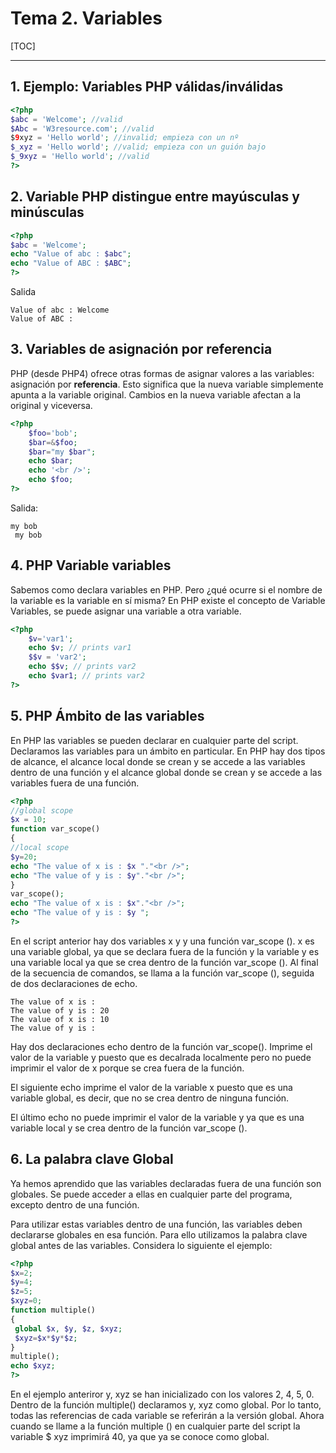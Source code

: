 # Tema 2. Variables

[TOC]

---

## 1. Ejemplo: Variables PHP válidas/inválidas

```php
<?php
$abc = 'Welcome'; //valid
$Abc = 'W3resource.com'; //valid
$9xyz = 'Hello world'; //invalid; empieza con un nº
$_xyz = 'Hello world'; //valid; empieza con un guión bajo
$_9xyz = 'Hello world'; //valid
?>
```

## 2. Variable PHP distingue entre mayúsculas y minúsculas

```php
<?php
$abc = 'Welcome';
echo "Value of abc : $abc";
echo "Value of ABC : $ABC";
?>
```

Salida

```
Value of abc : Welcome
Value of ABC :
```

## 3. Variables de asignación por referencia

PHP (desde PHP4) ofrece otras formas de asignar valores a las variables: asignación por **referencia**. Esto significa que la nueva variable simplemente apunta a la variable original. Cambios en la nueva variable afectan a la original y viceversa.

```php
<?php
    $foo='bob';
    $bar=&$foo;
    $bar="my $bar";
    echo $bar;
    echo '<br />';
    echo $foo;
?>
```

Salida:

```
my bob
 my bob
```

## 4. PHP Variable variables

Sabemos como declara variables en PHP. Pero ¿qué ocurre si el nombre de la variable es la variable en sí misma? En PHP existe el concepto de Variable Variables, se puede asignar una variable a otra variable.

```php
<?php
    $v='var1';
    echo $v; // prints var1
    $$v = 'var2';
    echo $$v; // prints var2
    echo $var1; // prints var2
?>
```

## 5. PHP Ámbito de las variables

En PHP las variables se pueden declarar en cualquier parte del script. Declaramos las variables para un ámbito en particular. En PHP hay dos tipos de alcance, el alcance local donde se crean y se accede a las variables dentro de una función y el alcance global donde se crean y se accede a las variables fuera de una función.

```php
<?php
//global scope
$x = 10;
function var_scope()
{
//local scope
$y=20;
echo "The value of x is : $x "."<br />";
echo "The value of y is : $y"."<br />";
}
var_scope();
echo "The value of x is : $x"."<br />";
echo "The value of y is : $y ";
?>
```

En el script anterior hay dos variables x y y una función var_scope (). x es una variable global, ya que se declara fuera de la función y la variable y es una variable local ya que se crea dentro de la función var_scope (). Al final de la secuencia de comandos, se llama a la función var_scope (), seguida de dos declaraciones de echo.

```
The value of x is :
The value of y is : 20
The value of x is : 10
The value of y is :
```

Hay dos declaraciones echo dentro de la función var_scope(). Imprime el valor de la variable y puesto que es decalrada localmente pero no puede imprimir el valor de x porque se crea fuera de la función.

El siguiente echo imprime el valor de la variable x puesto que es una variable global, es decir, que no se crea dentro de ninguna función.

El último echo no puede imprimir el valor de la variable y ya que es una variable local y se crea dentro de la función var_scope ().

## 6. La palabra clave Global

Ya hemos aprendido que las variables declaradas fuera de una función son globales. Se puede acceder a ellas en cualquier parte del programa, excepto dentro de una función.

Para utilizar estas variables dentro de una función, las variables deben declararse globales en esa función. Para ello utilizamos la palabra clave global antes de las variables. Considera lo siguiente el ejemplo:

```php
<?php
$x=2;
$y=4;
$z=5;
$xyz=0;
function multiple()
{
 global $x, $y, $z, $xyz;
 $xyz=$x*$y*$z;
}
multiple();
echo $xyz;
?>
```

En el ejemplo anteriror y, xyz se han inicializado con los valores 2, 4, 5, 0. Dentro de la función multiple() declaramos y, xyz como global. Por lo tanto, todas las referencias de cada variable se referirán a la versión global. Ahora cuando se llame a la función multiple () en cualquier parte del script la variable $ xyz imprimirá 40, ya que ya se conoce como global.